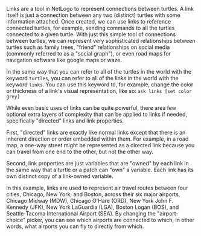 Links are a tool in NetLogo to represent connections between turtles. A link itself is just a connection between any two (distinct) turtles with some information attached. Once created, we can use links to reference connected turtles, for example, sending commands to all the turtles connected to a given turtle. With just this simple tool of connections between turtles, we can represent very sophisticated relationships between turtles such as family trees, "friend" relationships on social media (commonly referred to as a "social graph"), or even road maps for navigation software like google maps or waze.

In the same way that you can refer to all of the turtles in the world with the keyword `turtles`, you can refer to all of the links in the world with the keyword `links`. You can use this keyword to, for example, change the color or thickness of a link's visual representation, like so: `ask links [set color grey]`

While even basic uses of links can be quite powerful, there area few optional extra layers of complexity that can be applied to links if needed, specifically "directed" links and link properties.

First, "directed" links are exactly like normal links except that there is an inherent direction or order embedded within them. For example, in a road map, a one-way street might be represented as a directed link because you can travel from one end to the other, but not the other way. 

Second, link properties are just variables that are "owned" by each link in the same way that a turtle or a patch can "own" a variable. Each link has its own distinct copy of a link-owned variable.

In this example, links are used to represent air travel routes between four cities, Chicago, New York, and Boston, across their six major airports, Chicago Midway (MDW), Chicago O'Hare (ORD), New York John F. Kennedy (JFK), New York LaGuardia (LGA), Boston Logan (BOS), and Seattle-Tacoma International Airport (SEA). By changing the "airport-choice" picker, you can see which airports are connected to which, in other words, what airports you can fly to directly from which.
